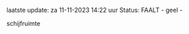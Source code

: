 laatste update: 
za 11-11-2023 14:22   uur 
Status: FAALT - geel - 
<div class="service Y">schijfruimte</div>